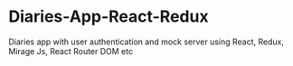 # Diaries-App-React-Redux
 Diaries app with user authentication and mock server using React, Redux, Mirage Js, React Router DOM etc
